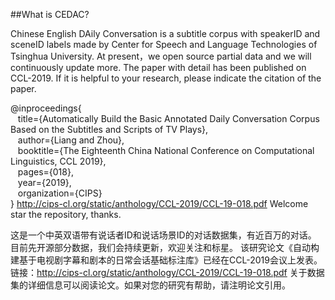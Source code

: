 ##What is CEDAC?

Chinese English DAily Conversation is a subtitle corpus with speakerID and sceneID labels made by Center for Speech and Language Technologies of Tsinghua University.
At present，we open source partial data and we will continuously update more.
The paper with detail has been published on CCL-2019. 
If it is helpful to your research, please indicate the citation of the paper.

@inproceedings{  
    &nbsp;&nbsp;&nbsp;title={Automatically Build the Basic Annotated Daily Conversation Corpus Based on the Subtitles and Scripts of TV Plays},  
    &nbsp;&nbsp;&nbsp;author={Liang and Zhou},  
    &nbsp;&nbsp;&nbsp;booktitle={The Eighteenth China National Conference on Computational Linguistics, CCL 2019},  
    &nbsp;&nbsp;&nbsp;pages={018},  
    &nbsp;&nbsp;&nbsp;year={2019},  
    &nbsp;&nbsp;&nbsp;organization={CIPS}  
}
http://cips-cl.org/static/anthology/CCL-2019/CCL-19-018.pdf
Welcome star the repository, thanks.

这是一个中英双语带有说话者ID和说话场景ID的对话数据集，有近百万的对话。
目前先开源部分数据，我们会持续更新，欢迎关注和标星。
该研究论文《自动构建基于电视剧字幕和剧本的日常会话基础标注库》已经在CCL-2019会议上发表。
链接：http://cips-cl.org/static/anthology/CCL-2019/CCL-19-018.pdf
关于数据集的详细信息可以阅读论文。如果对您的研究有帮助，请注明论文引用。
